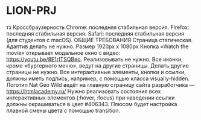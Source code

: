 # LION-PRJ
тз
Кроссбраузерность
Chrome: последняя стабильная версия.
Firefox: последняя стабильная версия.
Safari: последняя стабильная версия (для студентов с macOS).
ОБЩИЕ ТРЕБОВАНИЯ
Страница статическая. Адаптив делать не нужно. Размер 1920px x 1080px
Кнопка «Watch the movie» открывает модальное окно с видео: https://youtu.be/8E1rITSQBeo. Реализовывать не нужно.
Все иконки, кроме «бургерного меню», ведут на другие страницы. Делать другие страницы не нужно. 
Все интерактивные элементы, кнопки и ссылки, должны иметь подпись, например, с помощью класса visually-hidden.
Логотип Nat Geo Wild ведёт на главную страницу сайта разработчика — https://htmlacademy.ru/
Нужно реализовать состояния всех интерактивных элементов (:hover, :focus) при наведении ссылки должны окрашиваться в цвет #406343. Плюсом будет настройка плавной смены цвета с помощью transition.
